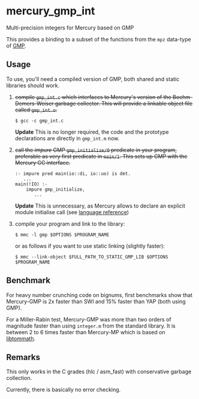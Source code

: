 # mercury_gmp_int
Multi-precision integers for Mercury based on GMP

This provides a binding to a subset of the functions from the `mpz` data-type of
[GMP](http://gmplib.org).

## Usage

To use, you'll need a compiled version of GMP, both shared and static libraries
should work.

1. ~~compile `gmp_int.c` which interfaces to Mercury's version of the
   Boehm-Demers-Weiser garbage collector. This will provide a linkable object
   file called `gmp_int.o`.~~

   ```
   $ gcc -c gmp_int.c
   ```

   **Update** This is no longer required, the code and the prototype
     declarations are directly in `gmp_int.m` now.

2. ~~call the _impure_ GMP `gmp_initialize/0` predicate in your program,
   preferable as very first predicate in `main/1`. This sets up GMP with the
   Mercury GC interface.~~

   ```
   :- impure pred main(io::di, io::uo) is det.
      ...
   main(!IO) :-
       impure gmp_initialize,
          ...
   ```

   **Update** This is unnecessary, as Mercury allows to declare an explicit
   module initialise call (see
   [language reference](http://mercurylang.org/information/doc-release/mercury_ref/Module-initialisation.html#Module-initialisation))

3. compile your program and link to the library:

   ```
   $ mmc -l gmp $OPTIONS $PROGRAM_NAME
   ```

   or as follows if you want to use static linking (slightly faster):

   ```
   $ mmc --link-object $FULL_PATH_TO_STATIC_GMP_LIB $OPTIONS $PROGRAM_NAME
   ```

## Benchmark

For heavy number crunching code on bignums, first benchmarks show that
Mercury-GMP is 2x faster than SWI and 15% faster than YAP (both using
GMP).

For a Miller-Rabin test, Mercury-GMP was more than two orders of magnitude
faster than using `integer.m` from the standard library. It is between 2 to 6
times faster than Mercury-MP which is based on [libtommath](http://libtom.net).

## Remarks

This only works in the C grades (hlc / asm_fast) with conservative garbage
collection.

Currently, there is basically no error checking.
